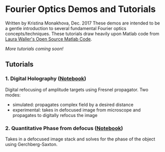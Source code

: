 # Fourier Optics Demos and Tutorials
Written by Kristina Monakhova, Dec. 2017
These demos are intended to be a gentle introduction to several fundamental Fourier optics concepts/techniques.  These tutorials draw heavily upon Matlab code from [Laura Waller's Open Source Matlab Code](http://www.laurawaller.com/opensource/).

*More tutorials coming soon!*

## Tutorials
### 1. Digital Holography ([Notebook](https://github.com/monakhova/Fourier-Optics-Demos/blob/master/Digital%20Holographic%20Refocusing/Digital_Refocus.ipynb))
  Digital refocusing of amplitude targets using Fresnel propagator.  Two modes:
  * simulated: propagates complex field by a desired distance
  * experimental: takes in defocused image from microscope and propagates to digitally refocus the image

### 2. Quantitative Phase from defocus ([Notebook](https://github.com/monakhova/Fourier-Optics-Demos/blob/master/Quantitative%20Phase%20from%20Defocus/Phase_from_Defocus.ipynb))
  Takes in a defocused image stack and solves for the phase of the object using Gerchberg-Saxton.
